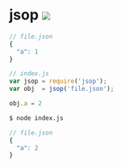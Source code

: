 # jsop [![](https://travis-ci.org/typicode/jsop.svg?branch=master)](https://travis-ci.org/typicode/jsop)

```javascript
// file.json
{
  "a": 1
}
```

```javascript
// index.js
var jsop = require('jsop');
var obj  = jsop('file.json');

obj.a = 2
```

```bash
$ node index.js
```

```javascript
// file.json
{
  "a": 2
}
```
